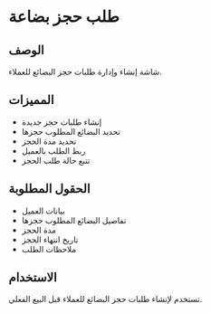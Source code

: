 # طلب حجز بضاعة

## الوصف
شاشة إنشاء وإدارة طلبات حجز البضائع للعملاء.

## المميزات
- إنشاء طلبات حجز جديدة
- تحديد البضائع المطلوب حجزها
- تحديد مدة الحجز
- ربط الطلب بالعميل
- تتبع حالة طلب الحجز

## الحقول المطلوبة
- بيانات العميل
- تفاصيل البضائع المطلوب حجزها
- مدة الحجز
- تاريخ انتهاء الحجز
- ملاحظات الطلب

## الاستخدام
تستخدم لإنشاء طلبات حجز البضائع للعملاء قبل البيع الفعلي.

